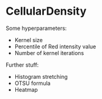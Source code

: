# CellularDensity
Some hyperparameters:
- Kernel size
- Percentile of Red intensity value
- Number of kernel iterations

Further stuff:
- Histogram stretching
- OTSU formula
- Heatmap